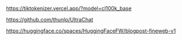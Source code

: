 


https://tiktokenizer.vercel.app/?model=cl100k_base


https://github.com/thunlp/UltraChat


https://huggingface.co/spaces/HuggingFaceFW/blogpost-fineweb-v1